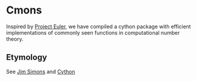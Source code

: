 # Cmons

Inspired by [Project Euler](https://projecteuler.net/), we have compiled a cython package with efficient implementations of commonly seen functions in computational number theory.

## Etymology

See [Jim Simons](https://en.wikipedia.org/wiki/James_Harris_Simons) and [Cython](http://cython.org/)
